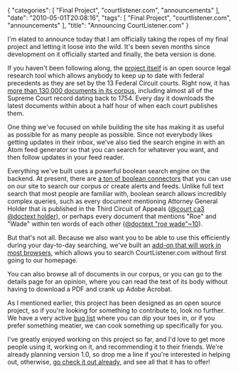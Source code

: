 {
    "categories": [
        "Final Project", 
        "courtlistener.com", 
        "announcements"
    ], 
    "date": "2010-05-01T20:08:16", 
    "tags": [
        "Final Project", 
        "courtlistener.com", 
        "announcements"
    ], 
    "title": "Announcing CourtListener.com"
}

I'm elated to announce today that I am officially taking the ropes of my final project and letting it loose into the wild. It's been seven months since development on it officially started and finally, the beta version is done. 

If you haven't been following along, the <a href="http://courtlistener.com">project itself</a> is an open source legal research tool which allows anybody to keep up to date with federal precedents as they are set by the 13 Federal Circuit courts. Right now, it has <a href="http://courtlistener.com/coverage/">more than 130,000 documents in its corpus</a>, including almost all of the Supreme Court record dating back to 1754. Every day it downloads the latest documents within about a half hour of when each court publishes them.

One thing we've focused on while building the site has making it as useful as possible for as many people as possible. Since not everybody likes getting updates in their inbox, we've also tied the search engine in with an Atom feed generator so that you can search for whatever you want, and then follow updates in your feed reader.

Everything we've built uses a powerful boolean search engine on the backend. At present, there are <a href="http://courtlistener.com/search/advanced-techniques/">a ton of boolean connectors</a> that you can use on our site to search our corpus or create alerts and feeds. Unlike full text search that most people are familiar with, boolean search allows incredibly complex queries, such as every document mentioning Attorney General Holder that is published in the Third Circuit of Appeals (<a href="http://courtlistener.com/search/results/?q=%40court+ca3+%40doctext+holder&search=">@court ca3 @doctext holder</a>), or perhaps every document that mentions "Roe" and "Wade" within ten words of each other (<a href="http://courtlistener.com/search/results/?q=%40doctext+%22roe+wade%22~10&search=">@doctext "roe wade"~10</a>).

But that's not all. Because we also want you to be able to use this efficiently during your day-to-day searching, we've built an <a href="http://courtlistener.com/tools/">add-on that will work in most browsers</a>, which allows you to search CourtListener.com without first going to our homepage.

You can also browse all of documents in our corpus, or you can go to the details page for an opinion, where you can read the text of its body without having to download a PDF and crank up Adobe Acrobat.

As I mentioned earlier, this project has been designed as an open source project, so if you're looking for something to contribute to, look no further. We have a very active <a href="http://bitbucket.org/mlissner/legal-current-awareness/issues?status=new&status=open">bug list</a> where you can dip your toes in, or if you prefer something meatier, we can cook something up specifically for you.

I've greatly enjoyed working on this project so far, and I'd love to get more people using it, working on it, and recommending it to their friends. We're already planning version 1.0, so drop me a line if you're interested in helping out, otherwise, <a href="http://courtlistener.com">go check it out already</a>, and see all that it has to offer!